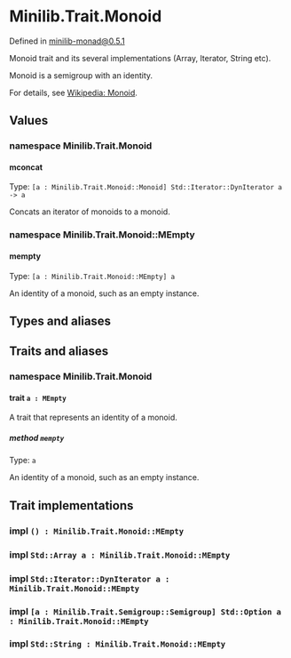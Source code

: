 # Minilib.Trait.Monoid

Defined in minilib-monad@0.5.1

Monoid trait and its several implementations (Array, Iterator, String etc).

Monoid is a semigroup with an identity.

For details, see [Wikipedia: Monoid](https://en.wikipedia.org/wiki/Monoid).

## Values

### namespace Minilib.Trait.Monoid

#### mconcat

Type: `[a : Minilib.Trait.Monoid::Monoid] Std::Iterator::DynIterator a -> a`

Concats an iterator of monoids to a monoid.

### namespace Minilib.Trait.Monoid::MEmpty

#### mempty

Type: `[a : Minilib.Trait.Monoid::MEmpty] a`

An identity of a monoid, such as an empty instance.

## Types and aliases

## Traits and aliases

### namespace Minilib.Trait.Monoid

#### trait `a : MEmpty`

A trait that represents an identity of a monoid.

##### method `mempty`

Type: `a`

An identity of a monoid, such as an empty instance.

## Trait implementations

### impl `() : Minilib.Trait.Monoid::MEmpty`

### impl `Std::Array a : Minilib.Trait.Monoid::MEmpty`

### impl `Std::Iterator::DynIterator a : Minilib.Trait.Monoid::MEmpty`

### impl `[a : Minilib.Trait.Semigroup::Semigroup] Std::Option a : Minilib.Trait.Monoid::MEmpty`

### impl `Std::String : Minilib.Trait.Monoid::MEmpty`